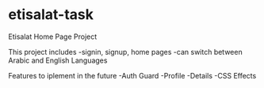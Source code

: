 # etisalat-task
Etisalat Home Page Project

This project includes 
-signin, signup, home pages
-can switch between Arabic and English Languages

Features to iplement in the future
-Auth Guard
-Profile
-Details
-CSS Effects
